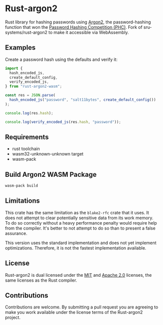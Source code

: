 # Rust-argon2

Rust library for hashing passwords using
[Argon2](https://github.com/P-H-C/phc-winner-argon2), the password-hashing
function that won the
[Password Hashing Competition (PHC)](https://password-hashing.net).
Fork of sru-systems/rust-argon2 to make it accessible via WebAssembly.

## Examples

Create a password hash using the defaults and verify it:

```javascript
import {
  hash_encoded_js,
  create_default_config,
  verify_encoded_js,
} from "rust-argon2-wasm";

const res = JSON.parse(
  hash_encoded_js("password", "salt11bytes", create_default_config())
);

console.log(res.hash);

console.log(verify_encoded_js(res.hash, "password"));
```

## Requirements

- rust toolchain
- wasm32-unknown-unknown target
- wasm-pack

## Build Argon2 WASM Package

```sh
wasm-pack build
```

## Limitations

This crate has the same limitation as the `blake2-rfc` crate that it uses.
It does not attempt to clear potentially sensitive data from its work
memory. To do so correctly without a heavy performance penalty would
require help from the compiler. It's better to not attempt to do so than to
present a false assurance.

This version uses the standard implementation and does not yet implement
optimizations. Therefore, it is not the fastest implementation available.

## License

Rust-argon2 is dual licensed under the [MIT](LICENSE-MIT) and
[Apache 2.0](LICENSE-APACHE) licenses, the same licenses as the Rust compiler.

## Contributions

Contributions are welcome. By submitting a pull request you are agreeing to
make you work available under the license terms of the Rust-argon2 project.
